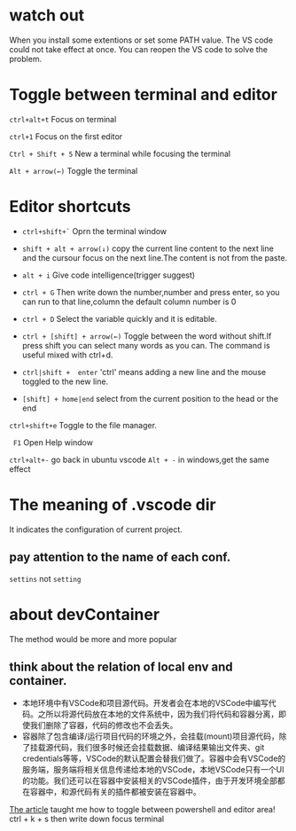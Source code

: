 # watch out
When you install some extentions or set some PATH value. The VS code could not take effect at once.
You can reopen the VS code to solve the problem.

# Toggle between terminal and editor
``` ctrl+alt+t ```
Focus on terminal

``` ctrl+1 ```
Focus on the first editor

``` Ctrl + Shift + 5 ```
New a terminal while focusing the terminal

``` Alt + arrow(←) ```
Toggle the terminal

# Editor shortcuts
- ``` ctrl+shift+` ```
 Oprn the terminal window

- ``` shift + alt + arrow(↓) ```
 copy the current line content to the next line and the cursour focus on the next line.The content is not from the paste.

- ``` alt + i ```
 Give code intelligence(trigger suggest)

- ``` ctrl + G ``` 
 Then write down the number,number and press enter, so you can run to that line,column the default column number is 0

- ``` ctrl + D ```
 Select the variable quickly and it is editable.

- ``` ctrl + [shift] + arrow(←) ```
 Toggle between the word without shift.If press shift you can select many words as you can.
 The command is useful mixed with ctrl+d.

- ``` ctrl|shift +  enter ```
 'ctrl' means adding a new line and the mouse toggled to the new line.

- ``` [shift] + home|end ```
 select from the current position to the head or the end

``` ctrl+shift+e ```
Toggle to the file manager.

``` F1``` Open Help window

```ctrl+alt+-```
go back in ubuntu vscode
```Alt + -```
in windows,get the same effect


# The meaning of .vscode dir
It indicates the configuration of current project.
## pay attention to the name of each conf.
`settins` not `setting`


# about devContainer
The method would be more and more popular

## think about the relation of local env and container.
- 本地环境中有VSCode和项目源代码。开发者会在本地的VSCode中编写代码。之所以将源代码放在本地的文件系统中，因为我们将代码和容器分离，即使我们删除了容器，代码的修改也不会丢失。
- 容器除了包含编译/运行项目代码的环境之外，会挂载(mount)项目源代码，除了挂载源代码，我们很多时候还会挂载数据、编译结果输出文件夹、git credentials等等，VSCode的默认配置会替我们做了。容器中会有VSCode的服务端，服务端将相关信息传递给本地的VSCode，本地VSCode只有一个UI的功能。我们还可以在容器中安装相关的VSCode插件，由于开发环境全部都在容器中，和源代码有关的插件都被安装在容器中。


[link]: https://blog.csdn.net/Jeffxu_lib/article/details/86651173


[The article][link] taught me how to toggle between powershell and editor area!
ctrl + k + s then write down focus terminal
